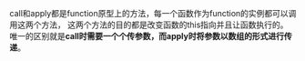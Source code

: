 call和apply都是function原型上的方法，每一个函数作为function的实例都可以调用这两个方法， 这两个方法的目的都是改变函数的this指向并且让函数执行的。 唯一的区别就是**call时需要一个个传参数，而apply时将参数以数组的形式进行传递**。